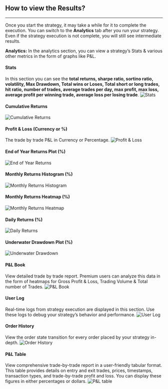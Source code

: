 ## How to view the Results?

----

Once you start the strategy, it may take a while for it to complete the execution. You can switch to the **Analytics** tab after you run your strategy. Even if the strategy execution is not complete, you will still see intermediate results.

**Analytics:** In the analytics section, you can view a strategy’s Stats & various other metrics in the form of graphs like P&L.

#### Stats
In this section you can see the **total returns, sharpe ratio, sortino ratio, volatility, Max Drawdown, Total wins or Loses, Total short or long trades, hit ratio, number of trades, average trades per day, max profit, max loss, average profit per winning trade, average loss per losing trade**.
![Stats](../python_build/imgs_v2/python_build_stats.png)

#### Cumulative Returns
![Cumulative Returns](../python_build/imgs_v2/python_build_cumulative_return_plot.png)

#### Profit & Loss (Currency or %)
The trade by trade P&L in Currency or Percentage.
![Profit & Loss](../python_build/imgs_v2/python_build_pnl_bar_chart.png)

#### End of Year Returns Plot (%)
![End of Year Returns](../python_build/imgs_v2/python_build_eoy_returns.png)

#### Monthly Returns Histogram (%)
![Monthly Returns Histogram](../python_build/imgs_v2/python_build_monthly_returns_histogram.png)

#### Monthly Returns Heatmap (%)
![Monthly Returns Heatmap](../python_build/imgs_v2/python_build_monthly_returns_heatmap.png)

#### Daily Returns (%)
![Daily Returns](../python_build/imgs_v2/python_build_daily_returns.png)

#### Underwater Drawdown Plot (%)
![Underwater Drawdown](../python_build/imgs_v2/python_build_underwater_drawdown.png)

#### P&L Book
View detailed trade by trade report. Premium users can analyze this data in the form of heatmaps for Gross Profit & Loss, Trading Volume & Total number of Trades.
![P&L Book](../python_build/imgs_v2/python_build_roi_volume_trades_heatmap.png)

#### User Log
Real-time logs from strategy execution are displayed in this section. Use these logs to debug your strategy’s behavior and performance.
![User Log](../python_build/imgs_v2/python_build_user_logs.png)

#### Order History
View the order state transition for every order placed by your strategy in-depth.
![Order History](../python_build/imgs_v2/python_build_order_history.png)

#### P&L Table
View comprehensive trade-by-trade report in a user-friendly tabular format. This table provides details on entry and exit trades, prices, timestamps, transaction types, and trade-by-trade profit and loss. You can display these figures in either percentages or dollars.
![P&L table](../python_build/imgs_v2/python_build_pnl_table_1.png)
